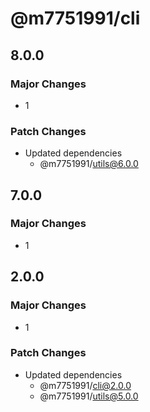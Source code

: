 # @m7751991/cli

## 8.0.0

### Major Changes

- 1

### Patch Changes

- Updated dependencies
  - @m7751991/utils@6.0.0

## 7.0.0

### Major Changes

- 1

## 2.0.0

### Major Changes

- 1

### Patch Changes

- Updated dependencies
  - @m7751991/cli@2.0.0
  - @m7751991/utils@5.0.0
